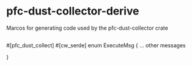 # pfc-dust-collector-derive
Marcos for generating code used by the pfc-dust-collector crate

##

#[pfc_dust_collect]
#[cw_serde]
enum ExecuteMsg {
 ... other messages

}

